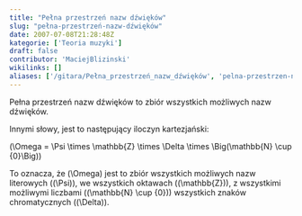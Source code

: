 ```yaml
---
title: "Pełna przestrzeń nazw dźwięków"
slug: "pełna-przestrzeń-nazw-dźwięków"
date: 2007-07-08T21:28:48Z
kategorie: ['Teoria muzyki']
draft: false
contributor: 'MaciejBlizinski'
wikilinks: []
aliases: ['/gitara/Pełna_przestrzeń_nazw_dźwięków', 'pelna-przestrzen-nazw-dzwiekow']
---
```

Pełna przestrzeń nazw dźwięków to zbiór wszystkich możliwych nazw
dźwięków.

Innymi słowy, jest to następujący iloczyn kartezjański:

\(\Omega = \Psi \times \mathbb{Z} \times \Delta \times \Big(\mathbb{N} \cup \{0\}\Big)\)

To oznacza, że \(\Omega\) jest to zbiór wszystkich możliwych nazw
literowych (\(\Psi\)), we wszystkich oktawach (\(\mathbb{Z}\)), z
wszystkimi możliwymi liczbami (\(\mathbb{N} \cup \{0\}\)) wszystkich
znaków chromatycznych (\(\Delta\)).

